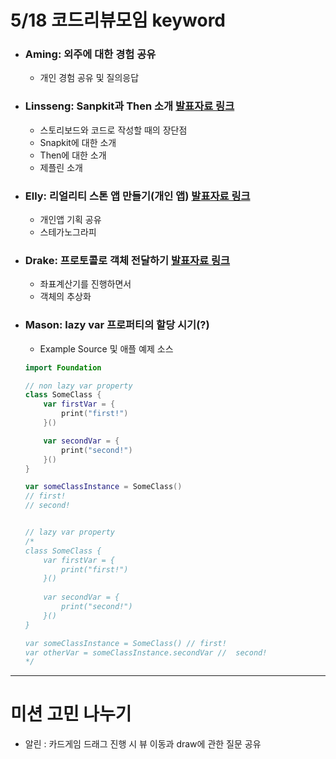 # 5/18 코드리뷰모임 keyword

* ### Aming: 외주에 대한 경험 공유
	- 개인 경험 공유 및 질의응답

* ### Linsseng: Sanpkit과 Then 소개 [발표자료 링크](https://github.com/jungseungyeo/SwiftCodeReview/tree/master/LinSaeng_Snapkit%EC%86%8C%EA%B0%9C_0518)
	- 스토리보드와 코드로 작성할 때의 장단점
	- Snapkit에 대한 소개
	- Then에 대한 소개
	- 제플린 소개

* ### Elly: 리얼리티 스톤 앱 만들기(개인 앱) [발표자료 링크](https://github.com/dely2p/WeeklyCodeReview/blob/master/180518_codereview_elly.pdf)
	- 개인앱 기획 공유
	- 스테가노그라피

* ### Drake: 프로토콜로 객체 전달하기 [발표자료 링크](https://github.com/DrakeYang/Codesquad_codereview/blob/master/CodeReview_20180518_Drake_proocolConform_toTransportObject.pdf)
	- 좌표계산기를 진행하면서
	- 객체의 추상화
	
* ### Mason: lazy var 프로퍼티의 할당 시기(?)
	- Example Source 및 애플 예제 소스

	```swift
	import Foundation
	
	// non lazy var property
	class SomeClass {
	    var firstVar = {
	        print("first!")
	    }()
	
	    var secondVar = {
	        print("second!")
	    }()
	}
	
	var someClassInstance = SomeClass()
	// first!
	// second!
	
	
	// lazy var property
	/*
	class SomeClass {
	    var firstVar = {
	        print("first!")
	    }()
	    
	    var secondVar = {
	        print("second!")
	    }()
	}
	
	var someClassInstance = SomeClass() // first!
	var otherVar = someClassInstance.secondVar //  second!
	*/
	```


	
---

# 미션 고민 나누기
- 알린 : 카드게임 드래그 진행 시 뷰 이동과 draw에 관한 질문 공유